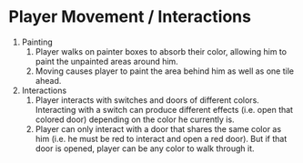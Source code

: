 # Player Movement / Interactions

1. Painting
   1. Player walks on painter boxes to absorb their color, allowing him to paint the unpainted areas around him.
   2. Moving causes player to paint the area behind him as well as one tile ahead.
2. Interactions
   1. Player interacts with switches and doors of different colors. Interacting with a switch can produce different effects (i.e. open that colored door) depending on the color he currently is.
   2. Player can only interact with a door that shares the same color as him (i.e. he must be red to interact and open a red door). But if that door is opened, player can be any color to walk through it.
